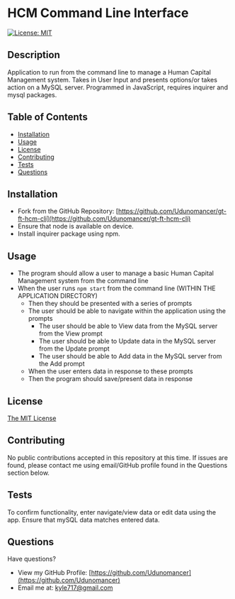 # HCM Command Line Interface
[![License: MIT](https://img.shields.io/badge/License-MIT-yellow.svg)](https://opensource.org/licenses/MIT)

## Description

Application to run from the command line to manage a Human Capital Management system.  Takes in User Input and presents options/or takes action on a MySQL server.  Programmed in JavaScript, requires inquirer and mysql packages.

## Table of Contents
* [Installation](#installation)
* [Usage](#usage)
* [License](#license)
* [Contributing](#contributing)
* [Tests](#tests)
* [Questions](#questions)

## <a name="installation"></a> Installation

* Fork from the GitHub Repository: [https://github.com/Udunomancer/gt-ft-hcm-cli](https://github.com/Udunomancer/gt-ft-hcm-cli)
* Ensure that node is available on device.
* Install inquirer package using npm.

## <a name="usage"></a> Usage

* The program should allow a user to manage a basic Human Capital Management system from the command line
* When the user runs ```npm start``` from the command line (WITHIN THE APPLICATION DIRECTORY)
    * Then they should be presented with a series of prompts
    * The user should be able to navigate within the application using the prompts
        * The user should be able to View data from the MySQL server from the View prompt
        * The user should be able to Update data in the MySQL server from the Update prompt
        * The user should be able to Add data in the MySQL server from the Add prompt
    * When the user enters data in response to these prompts
    * Then the program should save/present data in response

## <a name="license"></a> License

[The MIT License](https://opensource.org/licenses/MIT)

## <a name="contributing"></a> Contributing

No public contributions accepted in this repository at this time.
If issues are found, please contact me using email/GitHub profile found in the Questions section below.

## <a name="tests"></a> Tests

To confirm functionality, enter navigate/view data or edit data using the app. Ensure that mySQL data matches entered data.

## <a name="questions"></a> Questions

Have questions?
* View my GitHub Profile: [https://github.com/Udunomancer](https://github.com/Udunomancer)
* Email me at: [kyle717@gmail.com](mailto:kyle717@gmail.com)